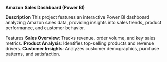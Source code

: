 **Amazon Sales Dashboard (Power BI)**

**Description**
This project features an interactive Power BI dashboard analyzing Amazon sales data, providing insights into sales trends, product performance, and customer behavior.

Features
**Sales Overview**: Tracks revenue, order volume, and key sales metrics.
**Product Analysis**: Identifies top-selling products and revenue drivers.
**Customer Insights**: Analyzes customer demographics, purchase patterns, and satisfaction.
